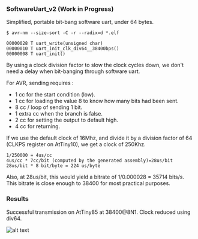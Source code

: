 ### SoftwareUart_v2 (Work in Progress)

Simplified, portable bit-bang software uart, under 64 bytes.

```
$ avr-nm --size-sort -C -r --radix=d *.elf

00000028 T uart_write(unsigned char)
00000010 T uart_init_clk_div64__38400bps()
00000008 T uart_init()
```

By using a clock division factor to slow the clock cycles down, we don't need a delay when bit-banging through software uart.

For AVR, sending requires :
* 1 cc for the start condition (low).
* 1 cc for loading the value 8 to know how many bits had been sent.
* 8 cc / loop of sending 1 bit.
* 1 extra cc when the branch is false.
* 2 cc for setting the output to default high.
* 4 cc for returning.

If we use the default clock of 16Mhz, and divide it by a division factor of 64 (CLKPS register on AtTiny10), we get a clock of 250Khz.

```
1/250000 = 4us/cc
4us/cc * 7cc/bit (computed by the generated assembly)=28us/bit
28us/bit * 8 bit/byte = 224 us/byte
```
Also, at 28us/bit, this would yield a bitrate of 1/0.000028 = 35714 bits/s.
This bitrate is close enough to 38400 for most practical purposes.

### Results

Successful transmission on AtTiny85 at 38400@8N1. Clock reduced using div64.

![alt text](screenshots/38400_tx_high_accuracy_nops_enabled.png "Demo Transmit and Receive")